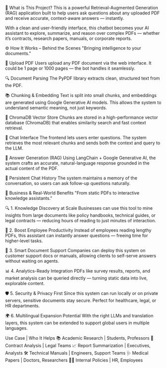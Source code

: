 
📌 What is This Project?
This is a powerful Retrieval-Augmented Generation (RAG) application built to help users ask questions about any uploaded PDF and receive accurate, context-aware answers — instantly.

With a clean and user-friendly interface, this chatbot becomes your AI assistant to explore, summarize, and reason over complex PDFs — whether it’s contracts, research papers, manuals, or corporate reports.

⚙️ How It Works – Behind the Scenes
"Bringing intelligence to your documents."

📄 Upload PDF
Users upload any PDF document via the web interface. It could be 1 page or 1000 pages — the bot handles it seamlessly.

🔍 Document Parsing
The PyPDF library extracts clean, structured text from the PDF.

📚 Chunking & Embedding
Text is split into small chunks, and embeddings are generated using Google Generative AI models. This allows the system to understand semantic meaning, not just keywords.

🧠 ChromaDB Vector Store
Chunks are stored in a high-performance vector database (ChromaDB) that enables similarity search and fast context retrieval.

💬 Chat Interface
The frontend lets users enter questions. The system retrieves the most relevant chunks and sends both the context and query to the LLM.

🧠 Answer Generation (RAG)
Using LangChain + Google Generative AI, the system crafts an accurate, natural-language response grounded in the actual content of the PDF.

📝 Persistent Chat History
The system maintains a memory of the conversation, so users can ask follow-up questions naturally.

💼 Business & Real-World Benefits
"From static PDFs to interactive knowledge assistants."

🔍 1. Knowledge Discovery at Scale
Businesses can use this tool to mine insights from large documents like policy handbooks, technical guides, or legal contracts — reducing hours of reading to just minutes of interaction.

🧠 2. Boost Employee Productivity
Instead of employees reading lengthy PDFs, this assistant can instantly answer questions — freeing time for higher-level tasks.

🧾 3. Smart Document Support
Companies can deploy this system on customer support docs or manuals, allowing clients to self-serve answers without waiting on agents.

📊 4. Analytics-Ready Integration
PDFs like survey results, reports, and market analysis can be queried directly — turning static data into live, explorable content.

🛡️ 5. Security & Privacy First
Since this system can run locally or on private servers, sensitive documents stay secure. Perfect for healthcare, legal, or HR departments.

🌍 6. Multilingual Expansion Potential
With the right LLMs and translation layers, this system can be extended to support global users in multiple languages.

Use Case | Who It Helps
📚 Academic Research | Students, Professors
🧾 Contract Analysis | Legal Teams
📈 Report Summarization | Executives, Analysts
🛠️ Technical Manuals | Engineers, Support Teams
🩺 Medical Papers | Doctors, Researchers
🧑‍💼 Internal Policies | HR, Employees
